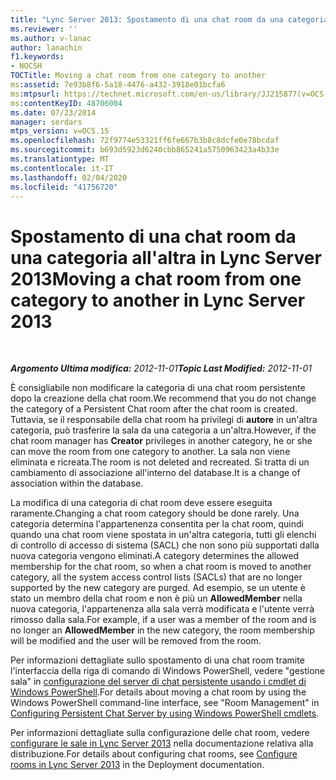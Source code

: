 ```yaml
---
title: "Lync Server 2013: Spostamento di una chat room da una categoria all'altra"
ms.reviewer: ''
ms.author: v-lanac
author: lanachin
f1.keywords:
- NOCSH
TOCTitle: Moving a chat room from one category to another
ms:assetid: 7e93b8f6-5a18-4476-a432-3918e01bcfa6
ms:mtpsurl: https://technet.microsoft.com/en-us/library/JJ215877(v=OCS.15)
ms:contentKeyID: 48706004
ms.date: 07/23/2014
manager: serdars
mtps_version: v=OCS.15
ms.openlocfilehash: 72f9774e53321ff6fe667b3b8c8dcfe0e78bcdaf
ms.sourcegitcommit: b693d5923d6240cbb865241a5750963423a4b33e
ms.translationtype: MT
ms.contentlocale: it-IT
ms.lasthandoff: 02/04/2020
ms.locfileid: "41756720"
---
```

<div data-xmlns="http://www.w3.org/1999/xhtml">

<div class="topic" data-xmlns="http://www.w3.org/1999/xhtml" data-msxsl="urn:schemas-microsoft-com:xslt" data-cs="http://msdn.microsoft.com/en-us/">

<div data-asp="http://msdn2.microsoft.com/asp">

# <a name="moving-a-chat-room-from-one-category-to-another-in-lync-server-2013"></a><span data-ttu-id="14545-102">Spostamento di una chat room da una categoria all'altra in Lync Server 2013</span><span class="sxs-lookup"><span data-stu-id="14545-102">Moving a chat room from one category to another in Lync Server 2013</span></span>

</div>

<div id="mainSection">

<div id="mainBody">

<span> </span>

<span data-ttu-id="14545-103">_**Argomento Ultima modifica:** 2012-11-01_</span><span class="sxs-lookup"><span data-stu-id="14545-103">_**Topic Last Modified:** 2012-11-01_</span></span>

<span data-ttu-id="14545-104">È consigliabile non modificare la categoria di una chat room persistente dopo la creazione della chat room.</span><span class="sxs-lookup"><span data-stu-id="14545-104">We recommend that you do not change the category of a Persistent Chat room after the chat room is created.</span></span> <span data-ttu-id="14545-105">Tuttavia, se il responsabile della chat room ha privilegi di **autore** in un'altra categoria, può trasferire la sala da una categoria a un'altra.</span><span class="sxs-lookup"><span data-stu-id="14545-105">However, if the chat room manager has **Creator** privileges in another category, he or she can move the room from one category to another.</span></span> <span data-ttu-id="14545-106">La sala non viene eliminata e ricreata.</span><span class="sxs-lookup"><span data-stu-id="14545-106">The room is not deleted and recreated.</span></span> <span data-ttu-id="14545-107">Si tratta di un cambiamento di associazione all'interno del database.</span><span class="sxs-lookup"><span data-stu-id="14545-107">It is a change of association within the database.</span></span>

<span data-ttu-id="14545-108">La modifica di una categoria di chat room deve essere eseguita raramente.</span><span class="sxs-lookup"><span data-stu-id="14545-108">Changing a chat room category should be done rarely.</span></span> <span data-ttu-id="14545-109">Una categoria determina l'appartenenza consentita per la chat room, quindi quando una chat room viene spostata in un'altra categoria, tutti gli elenchi di controllo di accesso di sistema (SACL) che non sono più supportati dalla nuova categoria vengono eliminati.</span><span class="sxs-lookup"><span data-stu-id="14545-109">A category determines the allowed membership for the chat room, so when a chat room is moved to another category, all the system access control lists (SACLs) that are no longer supported by the new category are purged.</span></span> <span data-ttu-id="14545-110">Ad esempio, se un utente è stato un membro della chat room e non è più un **AllowedMember** nella nuova categoria, l'appartenenza alla sala verrà modificata e l'utente verrà rimosso dalla sala.</span><span class="sxs-lookup"><span data-stu-id="14545-110">For example, if a user was a member of the room and is no longer an **AllowedMember** in the new category, the room membership will be modified and the user will be removed from the room.</span></span>

<span data-ttu-id="14545-111">Per informazioni dettagliate sullo spostamento di una chat room tramite l'interfaccia della riga di comando di Windows PowerShell, vedere "gestione sala" in [configurazione del server di chat persistente usando i cmdlet di Windows PowerShell](configuring-persistent-chat-server-by-using-windows-powershell-cmdlets.md).</span><span class="sxs-lookup"><span data-stu-id="14545-111">For details about moving a chat room by using the Windows PowerShell command-line interface, see "Room Management" in [Configuring Persistent Chat Server by using Windows PowerShell cmdlets](configuring-persistent-chat-server-by-using-windows-powershell-cmdlets.md).</span></span>

<span data-ttu-id="14545-112">Per informazioni dettagliate sulla configurazione delle chat room, vedere [configurare le sale in Lync Server 2013](lync-server-2013-configure-rooms.md) nella documentazione relativa alla distribuzione.</span><span class="sxs-lookup"><span data-stu-id="14545-112">For details about configuring chat rooms, see [Configure rooms in Lync Server 2013](lync-server-2013-configure-rooms.md) in the Deployment documentation.</span></span>

</div>

<span> </span>

</div>

</div>

</div>

